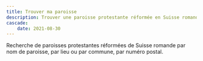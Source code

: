 ```yaml
--- 
title: Trouver ma paroisse
description: Trouver une paroisse protestante réformée en Suisse romande en 5 secondes chrono par numéro postal (NPA), lieu, nom, région, etc.
cascade:
    date: 2021-08-30
---
```


Recherche de paroisses protestantes réformées de Suisse romande par nom de paroisse, par lieu ou par commune, par numéro postal. 